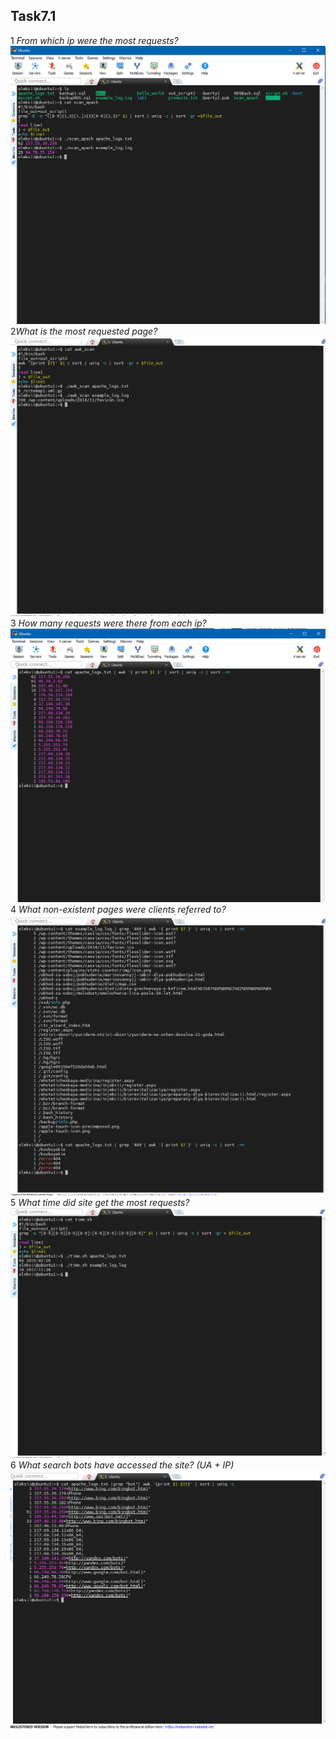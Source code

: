 ## Task7.1 <br>
1 <em>From which ip were the most requests?
 </em> <br>
![Screen1](images/1.png)
2<em>What is the most requested page?
 </em> <br>
![Screen2](images/2.png) <br>
3 <em>How many requests were there from each ip? </em> <br>
![Screen3](images/3.png) <br>
4 <em>What non-existent pages were clients referred to?</em> <br>
![Screen4](images/4.png)
5 <em>What time did site get the most requests?</em> <br>
![Screen4](images/5.png)
6 <em>What search bots have accessed the site? (UA + IP)</em> <br>
![Screen4](images/6.png)
